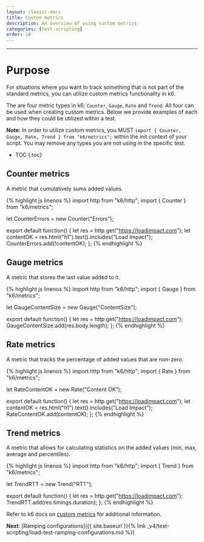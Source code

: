 ```yaml
---
layout: classic-docs
title: Custom metrics
description: An overview of using custom metrics
categories: [test-scripting]
order: 10
---
```


***

<h1>Purpose</h1>
For situations where you want to track something that is not part of the standard metrics, you can utilize custom metrics functionality in k6.

The are four metric types in k6; `Counter`, `Gauge`, `Rate` and `Trend`. All four can be used when creating custom metrics. Below we provide examples of each and how they could be utilized within a test.

**Note:** In order to utilize custom metrics, you MUST `import { Counter, Gauge, Rate, Trend } from "k6/metrics";` within the init context of your script.  You may remove any types you are not using in the specific test.

- TOC
{:toc}

## Counter metrics

A metric that cumulatively sums added values.

{% highlight js linenos %}
import http from "k6/http";
import { Counter } from "k6/metrics";

let CounterErrors = new Counter("Errors");

export default function() {
    let res = http.get("https://loadimpact.com");
    let contentOK = res.html("h1").text().includes("Load Impact");
    CounterErrors.add(!contentOK);
};
{% endhighlight %}

## Gauge metrics

A metric that stores the last value added to it.

{% highlight js linenos %}
import http from "k6/http";
import { Gauge } from "k6/metrics";

let GaugeContentSize = new Gauge("ContentSize");

export default function() {
    let res = http.get("https://loadimpact.com");
    GaugeContentSize.add(res.body.length);
};
{% endhighlight %}

## Rate metrics

A metric that tracks the percentage of added values that are non-zero.

{% highlight js linenos %}
import http from "k6/http";
import { Rate } from "k6/metrics";

let RateContentOK = new Rate("Content OK");

export default function() {
    let res = http.get("https://loadimpact.com");
    let contentOK = res.html("h1").text().includes("Load Impact");
    RateContentOK.add(contentOK);
};
{% endhighlight %}

## Trend metrics

A metric that allows for calculating statistics on the added values (min, max, average and percentiles).

{% highlight js linenos %}
import http from "k6/http";
import { Trend } from "k6/metrics";

let TrendRTT = new Trend("RTT");

export default function() {
    let res = http.get("https://loadimpact.com");
    TrendRTT.add(res.timings.duration);
};
{% endhighlight %}

Refer to k6 docs on [custom metrics](https://docs.k6.io/docs/result-metrics#section-custom-metrics) for additional information.

**Next**: [Ramping configurations]({{ site.baseurl }}{% link _v4/test-scripting/load-test-ramping-configurations.md %})
